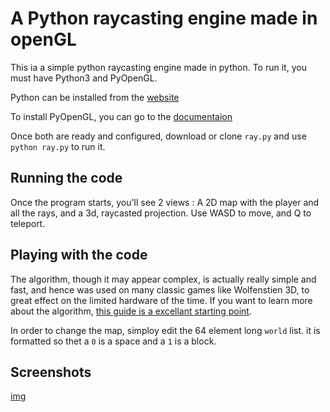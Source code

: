 # A Python raycasting engine made in openGL
This ia a simple python raycasting engine made in python.
To run it, you must have Python3 and PyOpenGL.

Python can be installed from the [website](python.org)

To install PyOpenGL, you can go to the [documentaion](http://pyopengl.sourceforge.net/documentation/index.html)

Once both are ready and configured, download or clone `ray.py` and use `python ray.py` to run it.

## Running the code
Once the program starts, you'll  see 2 views : A 2D map with the player and all the rays, and a 3d, raycasted projection. Use WASD to move, and Q to teleport.

## Playing with the code

The algorithm, though it may appear complex, is actually really simple and fast, and hence was used on many classic games like Wolfenstien 3D, to great effect on the limited hardware of the time. If you want to learn more about the algorithm, [this guide is a excellant starting point](https://permadi.com/1996/05/ray-casting-tutorial-1/#INTRODUCTION).

In order to change the map, simploy edit the 64 element long `world` list. it is formatted so thet a `0` is a space and a `1` is a block.

## Screenshots
[img](https://github.com/ARYANTECH123/pythonRaycaster/blob/main/image.png)
